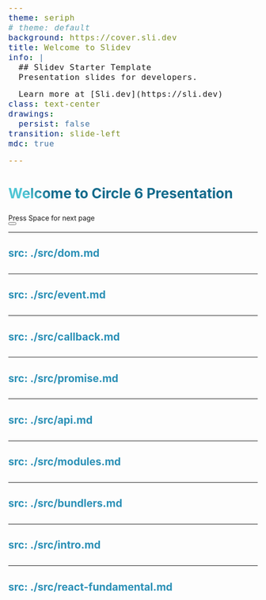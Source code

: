 ```yaml
---
theme: seriph
# theme: default
background: https://cover.sli.dev
title: Welcome to Slidev
info: |
  ## Slidev Starter Template  
  Presentation slides for developers.

  Learn more at [Sli.dev](https://sli.dev)
class: text-center
drawings:
  persist: false
transition: slide-left
mdc: true

---
```

<style>
  h1 {
    padding-bottom: .3rem;
    background-color: #2B90B6;
    background-image: linear-gradient(45deg, #4EC5D4 10%, #146b8c 20%);
    background-size: 100%;
    -webkit-background-clip: text;
    -moz-background-clip: text;
    -webkit-text-fill-color: transparent;
    -moz-text-fill-color: transparent;
  }

  h2 {
    color: #2B90B6;
    margin-bottom: 1.8rem;
    font-family: 'Inter', sans-serif;
  }

  h3 {
    margin-top: 1.3rem;
    color: #2B90B6;
  }

  span {
    font-size: 1rem
  }

  p,li,pre {
    font-family: 'Inter', sans-serif;
    letter-spacing: 0.05em;
  }
</style>

# Welcome to Circle 6 Presentation


<div @click="$slidev.nav.next" class="mt-12 py-1" hover:bg="white op-10">
  Press Space for next page <carbon:arrow-right />
</div>

<div class="abs-br m-6 text-xl">
  <button @click="$slidev.nav.openInEditor()" title="Open in Editor" class="slidev-icon-btn">
    <carbon:edit />
  </button>
  <a href="https://github.com/slidevjs/slidev" target="_blank" class="slidev-icon-btn">
    <carbon:logo-github />
  </a>
</div>

---
src: ./src/dom.md 
---

---
src: ./src/event.md 
---

---
src: ./src/callback.md 
---

---
src: ./src/promise.md 
---

---
src: ./src/api.md 
---

---
src: ./src/modules.md 
---

---
src: ./src/bundlers.md
---

---
src: ./src/intro.md
---

---
src: ./src/react-fundamental.md
---
